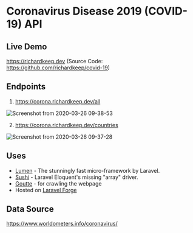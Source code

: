 # Coronavirus Disease 2019 (COVID-19) API

## Live Demo 
https://richardkeep.dev (Source Code: https://github.com/richardkeep/covid-19)

## Endpoints
1. https://corona.richardkeep.dev/all

![Screenshot from 2020-03-26 09-38-53](https://user-images.githubusercontent.com/3874381/77617594-9fa46880-6f45-11ea-9fbf-08067c467938.png)

2. https://corona.richardkeep.dev/countries 

![Screenshot from 2020-03-26 09-37-28](https://user-images.githubusercontent.com/3874381/77617541-856a8a80-6f45-11ea-97a6-6a92c537e36c.png)

## Uses
- [Lumen](https://lumen.laravel.com/) - The stunningly fast micro-framework by Laravel.
- [Sushi](https://github.com/calebporzio/sushi) - Laravel Eloquent's missing "array" driver.
- [Goutte](https://github.com/FriendsOfPHP/Goutte) - for crawling the webpage
- Hosted on [Laravel Forge](https://forge.laravel.com)

## Data Source 
https://www.worldometers.info/coronavirus/
